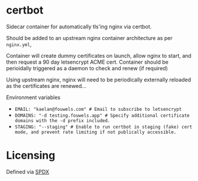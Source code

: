 <!--
SPDX-FileCopyrightText: 2021 Kaelan Thijs Fouwels <kaelan.thijs@fouwels.com>

SPDX-License-Identifier: MIT
-->

# certbot

Sidecar container for automatically tls'ing nginx via certbot.

Should be added to an upstream nginx container architecture as per `nginx.yml`, 

Container will create dummy certificates on launch, allow nginx to start, and then request a 90 day letsencrypt ACME cert. Container should be perioidally triggered as a daemon to check and renew (if required)

Using upstream nginx, nginx will need to be periodically externally reloaded as the certificates are renewed...

Environment variables
- `EMAIL: "kaelan@fouwels.com" # Email to subscribe to letsencrypt`
- `DOMAINS: "-d testing.fouwels.app" # Specify additional certificate domains with the -d prefix included.`
- `STAGING: "--staging" # Enable to run certbot in staging (fake) cert mode, and prevent rate limiting if not publically accessible.`


# Licensing 

Defined via [SPDX](https://spdx.dev/)